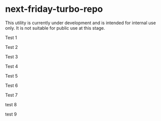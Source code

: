# next-friday-turbo-repo

This utility is currently under development and is intended for internal use only. It is not suitable for public use at this stage.

Test 1

Test 2

Test 3

Test 4

Test 5

Test 6

Test 7

test 8

test 9
